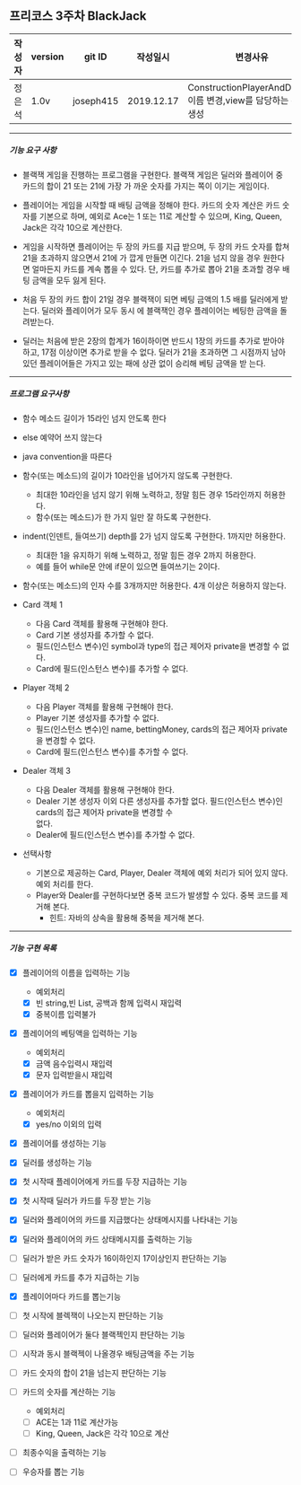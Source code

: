 ## 프리코스 3주차 BlackJack

| 작성자 | version |git ID| 작성일시 | 변경사유 |
|---|---|---|---|---|
| 정은석 | 1.0v |joseph415 |2019.12.17 | ConstructionPlayerAndDearler 이름 변경,view를 담당하는 class생성 |

___

##### 기능 요구 사항
* 블랙잭 게임을 진행하는 프로그램을 구현한다. 블랙잭 게임은 딜러와 플레이어 중 카드의 합이 21 또는 21에 가장 가 까운 숫자를 가지는 쪽이 이기는 게임이다.

* 플레이어는 게임을 시작할 때 배팅 금액을 정해야 한다. 카드의 숫자 계산은 카드 숫자를 기본으로 하며,
예외로 Ace는 1 또는 11로 계산할 수 있으며, King, Queen, Jack은 각각 10으로 계산한다.

* 게임을 시작하면 플레이어는 두 장의 카드를 지급 받으며, 두 장의 카드 숫자를 합쳐 21을 초과하지 않으면서 21에 가 깝게 만들면 이긴다. 
21을 넘지 않을 경우 원한다면 얼마든지 카드를 계속 뽑을 수 있다. 단, 카드를 추가로 뽑아 21을 초과할 경우 배팅 금액을 모두 잃게 된다.

* 처음 두 장의 카드 합이 21일 경우 블랙잭이 되면 베팅 금액의 1.5 배를 딜러에게 받는다. 
딜러와 플레이어가 모두 동시 에 블랙잭인 경우 플레이어는 베팅한 금액을 돌려받는다.

* 딜러는 처음에 받은 2장의 합계가 16이하이면 반드시 1장의 카드를 추가로 받아야 하고, 17점 이상이면 추가로 받을 수 없다. 
딜러가 21을 초과하면 그 시점까지 남아 있던 플레이어들은 가지고 있는 패에 상관 없이 승리해 베팅 금액을 받 는다.
___

##### 프로그램 요구사항
* 함수 메소드 길이가 15라인 넘지 안도록 한다
* else 예약어 쓰지 않는다
* java convention을 따른다
* 함수(또는 메소드)의 길이가 10라인을 넘어가지 않도록 구현한다.
    - 최대한 10라인을 넘지 않기 위해 노력하고, 정말 힘든 경우 15라인까지 허용한다. 
    - 함수(또는 메소드)가 한 가지 일만 잘 하도록 구현한다.
* indent(인덴트, 들여쓰기) depth를 2가 넘지 않도록 구현한다. 1까지만 허용한다.
    - 최대한 1을 유지하기 위해 노력하고, 정말 힘든 경우 2까지 허용한다.
    - 예를 들어 while문 안에 if문이 있으면 들여쓰기는 2이다.
* 함수(또는 메소드)의 인자 수를 3개까지만 허용한다. 4개 이상은 허용하지 않는다.

* Card 객체 1
    - 다음 Card 객체를 활용해 구현해야 한다.
    - Card 기본 생성자를 추가할 수 없다.
    - 필드(인스턴스 변수)인 symbol과 type의 접근 제어자 private을
      변경할 수 없다.
    - Card에 필드(인스턴스 변수)를 추가할 수 없다.
* Player 객체 2
    - 다음 Player 객체를 활용해 구현해야 한다.
    - Player 기본 생성자를 추가할 수 없다.
    - 필드(인스턴스 변수)인 name, bettingMoney, cards의 접근 제어자 private을 변경할 수 없다.
    - Card에 필드(인스턴스 변수)를 추가할 수 없다.
* Dealer 객체 3
    - 다음 Dealer 객체를 활용해 구현해야 한다.
    - Dealer 기본 생성자 이외 다른 생성자를 추가할 없다. 필드(인스턴스 변수)인 cards의 접근 제어자 private을 변경할 수    
      없다.
    - Dealer에 필드(인스턴스 변수)를 추가할 수 없다.
* 선택사항
    - 기본으로 제공하는 Card, Player, Dealer 객체에 예외 처리가 되어 있지 않다. 예외 처리를 한다. 
    - Player와 Dealer를 구현하다보면 중복 코드가 발생할 수 있다. 중복 코드를 제거해 본다.
        - 힌트: 자바의 상속을 활용해 중복을 제거해 본다.
       

---

##### 기능 구현 목록
-[x] 플레이어의 이름을 입력하는 기능
    * 예외처리
    - [x] 빈 string,빈 List, 공백과 함께 입력시 재입력
    - [x] 중복이름 입력불가
-[x] 플레이어의 베팅액을 입력하는 기능
    * 예외처리
    - [x] 금액 음수입력시 재입력
    - [x] 문자 입력받을시 재입력 
-[x] 플레이어가 카드를 뽑을지 입력하는 기능
    * 예외처리
    -[x] yes/no 이외의 입력
    
-[x] 플레이어를 생성하는 기능
-[x] 딜러를 생성하는 기능
-[x] 첫 시작때 플레이어에게 카드를 두장 지급하는 기능
-[x] 첫 시작때 딜러가 카드를 두장 받는 기능
-[x] 딜러와 플레이어의 카드를 지급했다는 상태메시지를 나타내는 기능
-[x] 딜러와 플레이어의 카드 상태메시지를 출력하는 기능

-[ ] 딜러가 받은 카드 숫자가 16이하인지 17이상인지 판단하는 기능
-[ ] 딜러에게 카드를 추가 지급하는 기능
-[x] 플레이어마다 카드를 뽑는기능

-[ ] 첫 시작에 블렉잭이 나오는지 판단하는 기능
-[ ] 딜러와 플레이어가 둘다 블랙젝인지 판단하는 기능
-[ ] 시작과 동시 블랙젝이 나올경우 배팅금액을 주는 기능
-[ ] 카드 숫자의 합이 21을 넘는지 판단하는 기능
-[ ] 카드의 숫자를 계산하는 기능
    * 예외처리 
    -[ ] ACE는 1과 11로 계산가능
    -[ ] King, Queen, Jack은 각각 10으로 계산
-[ ] 최종수익을 출력하는 기능
-[ ] 우승자를 뽑는 기능